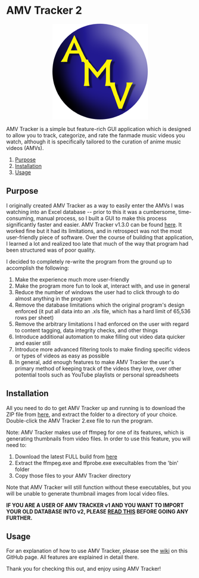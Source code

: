 # AMV Tracker 2

<p align="center">
<img src="https://github.com/bsobotka/amv_tracker/blob/main/md_images/md-amvt-logo.png">
</p>

AMV Tracker is a simple but feature-rich GUI application which is designed to allow you to track, categorize, and rate the fanmade music videos you watch, although it is specifically tailored to the curation of anime music videos (AMVs).

1. [Purpose](#purpose)
2. [Installation](#installation)
3. [Usage](#usage)

## Purpose
I originally created AMV Tracker as a way to easily enter the AMVs I was watching into an Excel database -- prior to this it was a cumbersome, time-consuming, manual process, so I built a GUI to make this process significantly faster and easier. AMV Tracker v1.3.0 can be found [here](https://amvtracker.wordpress.com/). It worked fine but it had its limitations, and in retrospect was not the most user-friendly piece of software. Over the course of building that application, I learned a lot and realized too late that much of the way that program had been structured was of poor quality.

I decided to completely re-write the program from the ground up to accomplish the following:
1. Make the experience much more user-friendly
2. Make the program more fun to look at, interact with, and use in general
3. Reduce the number of windows the user had to click through to do almost anything in the program
4. Remove the database limitations which the original program's design enforced (it put all data into an .xls file, which has a hard limit of 65,536 rows per sheet)
5. Remove the arbitrary limitations I had enforced on the user with regard to content tagging, data integrity checks, and other things
6. Introduce additional automation to make filling out video data quicker and easier still
7. Introduce more advanced filtering tools to make finding specific videos or types of videos as easy as possible
8. In general, add enough features to make AMV Tracker the user's primary method of keeping track of the videos they love, over other potential tools such as YouTube playlists or personal spreadsheets

## Installation
All you need to do to get AMV Tracker up and running is to download the ZIP file from [here](link), and extract the folder to a directory of your choice. Double-click the AMV Tracker 2.exe file to run the program.

Note: AMV Tracker makes use of ffmpeg for one of its features, which is generating thumbnails from video files. In order to use this feature, you will need to:
1. Download the latest FULL build from [here](https://www.gyan.dev/ffmpeg/builds/)
2. Extract the ffmpeg.exe and ffprobe.exe execultables from the 'bin' folder
3. Copy those files to your AMV Tracker directory

Note that AMV Tracker will still function without these executables, but you will be unable to generate thumbnail images from local video files.

**IF YOU ARE A USER OF AMV TRACKER v1 AND YOU WANT TO IMPORT YOUR OLD DATABASE INTO v2, PLEASE [READ THIS](https://github.com/bsobotka/amv_tracker/wiki/Adding-videos-to-your-database#import-from-previous-version-of-amv-tracker) BEFORE GOING ANY FURTHER.**

## Usage
For an explanation of how to use AMV Tracker, please see the [wiki](https://github.com/bsobotka/amv_tracker/wiki) on this GitHub page. All features are explained in detail there.

Thank you for checking this out, and enjoy using AMV Tracker!